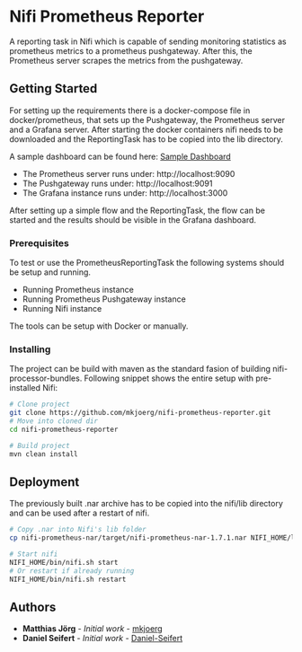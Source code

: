 # Nifi Prometheus Reporter

A reporting task in Nifi which is capable of sending monitoring statistics as 
prometheus metrics to a prometheus pushgateway. After this, the Prometheus
server scrapes the metrics from the pushgateway. 

## Getting Started

For setting up the requirements there is a docker-compose file in docker/prometheus, that sets up the Pushgateway, the Prometheus server and a Grafana server.
After starting the docker containers nifi needs to be downloaded and the ReportingTask has to be copied into the lib directory.


A sample dashboard can be found here: [Sample Dashboard](https://grafana.com/dashboards/3294)

* The Prometheus server runs under: http://localhost:9090
* The Pushgateway runs under: http://localhost:9091
* The Grafana instance runs under: http://localhost:3000

After setting up a simple flow and the ReportingTask, the flow can be started and the results should be visible in the Grafana dashboard.

### Prerequisites

To test or use the PrometheusReportingTask the following systems should be 
setup and running.
* Running Prometheus instance
* Running Prometheus Pushgateway instance
* Running Nifi instance

The tools can be setup with Docker or manually.

### Installing

The project can be build with maven as the standard fasion of building 
nifi-processor-bundles. Following snippet shows the entire setup with pre-installed Nifi:
```sh
# Clone project
git clone https://github.com/mkjoerg/nifi-prometheus-reporter.git
# Move into cloned dir
cd nifi-prometheus-reporter

# Build project
mvn clean install
```

## Deployment

The previously built .nar archive has to be copied into the nifi/lib directory 
and can be used after a restart of nifi.
```sh
# Copy .nar into Nifi's lib folder
cp nifi-prometheus-nar/target/nifi-prometheus-nar-1.7.1.nar NIFI_HOME/lib

# Start nifi
NIFI_HOME/bin/nifi.sh start
# Or restart if already running
NIFI_HOME/bin/nifi.sh restart

```

## Authors

* **Matthias Jörg** - *Initial work* - [mkjoerg](https://github.com/mkjoerg)
* **Daniel Seifert** - *Initial work* - [Daniel-Seifert](https://github.com/Daniel-Seifert)
